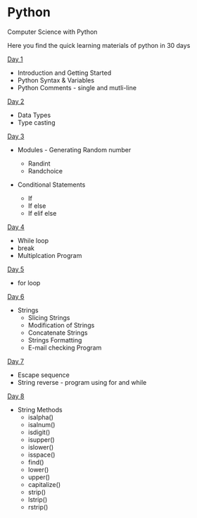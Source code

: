 # Python
Computer Science with Python

Here you find the quick learning materials of python in 30 days 

[Day 1](https://github.com/ameenoorraseed/Python/tree/main/Day%201)

  * Introduction and Getting Started
  * Python Syntax & Variables
  * Python Comments - single and mutli-line

[Day 2](https://github.com/ameenoorraseed/Python/tree/main/Day%202)

  * Data Types 
  * Type casting

[Day 3](https://github.com/ameenoorraseed/Python/tree/main/Day%203)

  * Modules - Generating Random number
    * Randint
    * Randchoice
    
  * Conditional Statements
    * If 
    * If else 
    * If elif else

[Day 4](https://github.com/ameenoorraseed/Python/tree/main/Day%204)

  * While loop
  * break
  * Multiplcation Program

[Day 5](https://github.com/ameenoorraseed/Python/tree/main/Day%205)

  * for loop

[Day 6](https://github.com/ameenoorraseed/Python/tree/main/Day%206)

  * Strings
    * Slicing Strings
    * Modification of Strings
    * Concatenate Strings
    * Strings Formatting
    * E-mail checking Program
    
[Day 7](https://github.com/ameenoorraseed/Python/tree/main/Day%207)

  * Escape sequence
  * String reverse - program using for and while

[Day 8](https://github.com/ameenoorraseed/Python/tree/main/Day%208)

  * String Methods
    * isalpha()
    * isalnum()
    * isdigit()
    * isupper()
    * islower()
    * isspace()
    * find()
    * lower()
    * upper()
    * capitalize()
    * strip()
    * lstrip()
    * rstrip()
    





